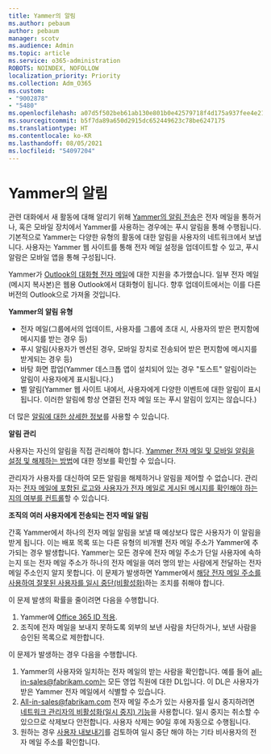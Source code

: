 ```yaml
---
title: Yammer의 알림
ms.author: pebaum
author: pebaum
manager: scotv
ms.audience: Admin
ms.topic: article
ms.service: o365-administration
ROBOTS: NOINDEX, NOFOLLOW
localization_priority: Priority
ms.collection: Adm_O365
ms.custom:
- "9002878"
- "5480"
ms.openlocfilehash: a07d5f502beb61ab130e801b0e42579718f4d175a937fee4e21ab9f7339dbffd
ms.sourcegitcommit: b5f7da89a650d2915dc652449623c78be6247175
ms.translationtype: HT
ms.contentlocale: ko-KR
ms.lasthandoff: 08/05/2021
ms.locfileid: "54097204"
---
```

# <a name="notifications-in-yammer"></a>Yammer의 알림

관련 대화에서 새 활동에 대해 알리기 위해 [Yammer의 알림 전송](https://support.microsoft.com/en-gb/office/enable-or-disable-yammer-email-and-phone-notifications-93e530e0-189f-4768-8f28-7683d48cc996)은 전자 메일을 통하거나, 혹은 모바일 장치에서 Yammer를 사용하는 경우에는 푸시 알림을 통해 수행됩니다. 기본적으로 Yammer는 다양한 유형의 활동에 대한 알림을 사용자의 네트워크에서 보냅니다. 사용자는 Yammer 웹 사이트를 통해 전자 메일 설정을 업데이트할 수 있고, 푸시 알람은 모바일 앱을 통해 구성됩니다. 

Yammer가 [Outlook의 대화형 전자 메일](https://techcommunity.microsoft.com/t5/outlook-blog/interactive-yammer-emails-in-outlook-on-the-web-are-here/ba-p/1209420)에 대한 지원을 추가했습니다. 일부 전자 메일(메시지 복사본)은 웹용 Outlook에서 대화형이 됩니다. 향후 업데이트에서는 이를 다른 버전의 Outlook으로 가져올 것입니다.

**Yammer의 알림 유형**

- 전자 메일(그룹에서의 업데이트, 사용자를 그룹에 초대 시, 사용자의 받은 편지함에 메시지를 받는 경우 등)
- 푸시 알림(사용자가 멘션된 경우, 모바일 장치로 전송되어 받은 편지함에 메시지를 받게되는 경우 등)
- 바탕 화면 팝업(Yammer 데스크톱 앱이 설치되어 있는 경우 "토스트" 알림이라는 알림이 사용자에게 표시됩니다.)
- 벨 알림(Yammer 웹 사이트 내에서, 사용자에게 다양한 이벤트에 대한 알림이 표시됩니다. 이러한 알림에 항상 연결된 전자 메일 또는 푸시 알림이 있지는 않습니다.)

더 많은 [알림에 대한 상세한 정보](https://support.microsoft.com/en-gb/office/enable-or-disable-yammer-email-and-phone-notifications-93e530e0-189f-4768-8f28-7683d48cc996)를 사용할 수 있습니다.

**알림 관리**

사용자는 자신의 알림을 직접 관리해야 합니다. [Yammer 전자 메일 및 모바일 알림을 설정 및 해제하는 방법](https://support.microsoft.com/en-gb/office/enable-or-disable-yammer-email-and-phone-notifications-93e530e0-189f-4768-8f28-7683d48cc996)에 대한 정보를 확인할 수 있습니다. 

관리자가 사용자를 대신하여 모든 알림을 해제하거나 알림을 제어할 수 없습니다. 관리자는 [전자 메일에 포함된 로고와 사용자가 전자 메일로 게시된 메시지를 확인해야 하는지의 여부를 컨트롤](https://docs.microsoft.com/yammer/configure-your-yammer-network/configure-email-and-yammer)할 수 있습니다.

**조직의 여러 사용자에게 전송되는 전자 메일 알림**

간혹 Yammer에서 하나의 전자 메일 알림을 보낼 때 예상보다 많은 사용자가 이 알림을 받게 됩니다. 이는 배포 목록 또는 다른 유형의 비개별 전자 메일 주소가 Yammer에 추가되는 경우 발생합니다. Yammer는 모든 경우에 전자 메일 주소가 단일 사용자에 속하는지 또는 전자 메일 주소가 하나의 전자 메일을 여러 명의 받는 사람에게 전달하는 전자 메일 주소인지 알지 못합니다. 이 문제가 발생하면 Yammer에서 [해당 전자 메일 주소를 사용하여 잘못된 사용자를 일시 중단(비활성화)](https://docs.microsoft.com/yammer/manage-yammer-users/add-block-or-remove-users#remove-users)하는 조치를 취해야 합니다. 

이 문제 발생의 확률을 줄이려면 다음을 수행합니다.

1. Yammer에 [Office 365 ID 적용](https://docs.microsoft.com/yammer/configure-your-yammer-network/enforce-office-365-identity).
2. 조직에 전자 메일을 보내지 못하도록 외부의 보낸 사람을 차단하거나, 보낸 사람을 승인된 목록으로 제한합니다.

이 문제가 발생하는 경우 다음을 수행합니다.

1. Yammer의 사용자와 일치하는 전자 메일의 받는 사람을 확인합니다. 예를 들어 all-in-sales@fabrikam.com는 모든 영업 직원에 대한 DL입니다. 이 DL은 사용자가 받은 Yammer 전자 메일에서 식별할 수 있습니다.
2. All-in-sales@fabrikam.com 전자 메일 주소가 있는 사용자를 일시 중지하려면 [네트워크 관리자의 비활성화(일시 중지) 기능](https://docs.microsoft.com/yammer/manage-yammer-users/add-block-or-remove-users#remove-users)을 사용합니다. 일시 중지는 취소할 수 있으므로 삭제보다 안전합니다. 사용자 삭제는 90일 후에 자동으로 수행됩니다.
3. 원하는 경우 [사용자 내보내기](https://docs.microsoft.com/yammer/manage-security-and-compliance/export-yammer-enterprise-data#ExportUsers)를 검토하여 일시 중단 해야 하는 기타 비사용자의 전자 메일 주소를 확인합니다.
